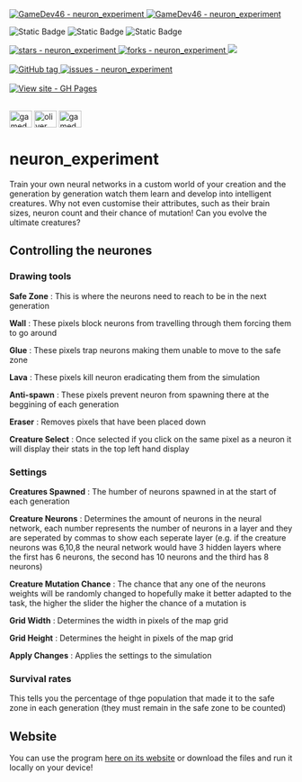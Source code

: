 <a href="https://github.com/GameDev46" title="Go to GitHub repo">
    <img src="https://img.shields.io/static/v1?label=GameDev46&message=Profile&color=Green&logo=github&style=for-the-badge&labelColor=1f1f22" alt="GameDev46 - neuron_experiment">
    <img src="https://img.shields.io/badge/Version-1.1.7-green?style=for-the-badge&labelColor=1f1f22&color=Green" alt="GameDev46 - neuron_experiment">
</a>


![Static Badge](https://img.shields.io/badge/-HTML5-1f1f22?style=for-the-badge&logo=HTML5)
![Static Badge](https://img.shields.io/badge/-CSS-1f1f22?style=for-the-badge&logo=CSS3&logoColor=6060ef)
![Static Badge](https://img.shields.io/badge/-JavaScript-1f1f22?style=for-the-badge&logo=JavaScript)
    
<a href="https://github.com/GameDev46/neuron_experiment/stargazers">
    <img src="https://img.shields.io/github/stars/GameDev46/neuron_experiment?style=for-the-badge&labelColor=1f1f22" alt="stars - neuron_experiment">
</a>
<a href="https://github.com/GameDev46/neuron_experiment/forks">
    <img src="https://img.shields.io/github/forks/GameDev46/neuron_experiment?style=for-the-badge&labelColor=1f1f22" alt="forks - neuron_experiment">
</a>
<a href="https://github.com/GameDev46/neuron_experiment/issues">
    <img src="https://img.shields.io/github/issues/GameDev46/neuron_experiment?style=for-the-badge&labelColor=1f1f22&color=blue"/>
 </a>

<br>
<br>

<a href="https://github.com/GameDev46/neuron_experiment/releases/">
    <img src="https://img.shields.io/github/tag/GameDev46/neuron_experiment?include_prereleases=&sort=semver&color=Green&style=for-the-badge&labelColor=1f1f22" alt="GitHub tag">
</a>

<a href="https://github.com/GameDev46/neuron_experiment/issues">
    <img src="https://img.shields.io/github/issues/GameDev46/neuron_experiment?style=for-the-badge&labelColor=1f1f22" alt="issues - neuron_experiment">
</a>

<br>
<br>

<div align="left">
<a href="https://gamedev46.github.io/neuron_experiment/">
    <img src="https://img.shields.io/badge/View_site-GH_Pages-2ea44f?style=for-the-badge&labelColor=1f1f22" alt="View site - GH Pages">
</a>
</div>

<br>

<p align="left">
<a href="https://twitter.com/gamedev46" target="blank"><img align="center" src="https://raw.githubusercontent.com/rahuldkjain/github-profile-readme-generator/master/src/images/icons/Social/twitter.svg" alt="gamedev46" height="30" width="40" /></a>
<a href="https://instagram.com/oliver_pearce47" target="blank"><img align="center" src="https://raw.githubusercontent.com/rahuldkjain/github-profile-readme-generator/master/src/images/icons/Social/instagram.svg" alt="oliver_pearce47" height="30" width="40" /></a>
<a href="https://www.youtube.com/c/gamedev46" target="blank"><img align="center" src="https://raw.githubusercontent.com/rahuldkjain/github-profile-readme-generator/master/src/images/icons/Social/youtube.svg" alt="gamedev46" height="30" width="40" /></a>
</p>

# neuron_experiment

Train your own neural networks in a custom world of your creation and the generation by generation watch them learn and develop into intelligent creatures. Why not even customise their attributes, such as their brain sizes, neuron count and their chance of mutation!  Can you evolve the ultimate creatures?

## Controlling the neurones

### Drawing tools

**Safe Zone** : This is where the neurons need to reach to be in the next generation

**Wall** : These pixels block neurons from travelling through them forcing them to go around

**Glue** : These pixels trap neurons making them unable to move to the safe zone

**Lava** : These pixels kill neuron eradicating them from the simulation

**Anti-spawn** : These pixels prevent neuron from spawning there at the beggining of each generation

**Eraser** : Removes pixels that have been placed down

**Creature Select** : Once selected if you click on the same pixel as a neuron it will display their stats in the top left hand display


### Settings

**Creatures Spawned** : The humber of neurons spawned in at the start of each generation

**Creature Neurons** : Determines the amount of neurons in the neural network, each number represents the number of neurons in a layer and they are seperated by commas to show each seperate layer (e.g. if the creature neurons was 6,10,8 the neural network would have 3 hidden layers where the first has 6 neurons, the second has 10 neurons and the third has 8 neurons)

**Creature Mutation Chance** : The chance that any one of the neurons weights will be randomly changed to hopefully make it better adapted to the task, the higher the slider the higher the chance of a mutation is

**Grid Width** : Determines the width in pixels of the map grid

**Grid Height** : Determines the height in pixels of the map grid

**Apply Changes** : Applies the settings to the simulation


### Survival rates

This tells you the percentage of thge population that made it to the safe zone in each generation (they must remain in the safe zone to be counted)


## Website

You can use the program [here on its website](https://gamedev46.github.io/neuron_experiment/) or download the files and run it locally on your device!
